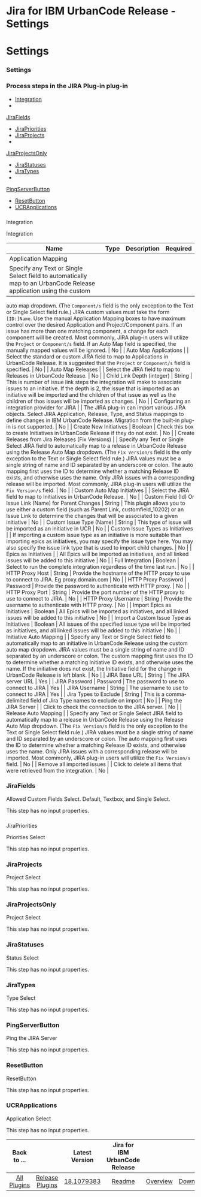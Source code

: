 
Jira for IBM UrbanCode Release - Settings
=========================================

# Settings


### Settings



### Process steps in the JIRA Plug-in plug-in

* [Integration](#integration)
*
[JiraFields](#jirafields)
* [JiraPriorities](#jirapriorities)
* [JiraProjects](#jiraprojects)
*
[JiraProjectsOnly](#jiraprojectsonly)
* [JiraStatuses](#jirastatuses)
* [JiraTypes](#jiratypes)
*
[PingServerButton](#pingserverbutton)
* [ResetButton](#resetbutton)
* [UCRApplications](#ucrapplications)


###
Integration

Integration


| Name | Type | Description                                                                                                          | Required |
| ---- | ---- | -------------------------------------------------------------------------------------------------------------------- | -------- |
| Application Mapping |
| Specify any Text or Single Select field to automatically map to an UrbanCode Release application using the custom
auto map dropdown. (The `Component/s` field is the only exception to the Text or Single Select field rule.) JIRA custom
values must take the form `[ID:]Name`. Use the manual Application Mapping boxes to have maximum control over the desired
Application and Project/Component pairs. If an issue has more than one matching component, a change for each component
will be created. Most commonly, JIRA plug-in users will utilize the `Project` or `Component/s` field. If an Auto Map
field is specified, the manually mapped values will be ignored. | No |
| Auto Map Applications |  | Select the standard
or custom JIRA field to map to Applications in UrbanCode Release. It is suggested that the `Project` or `Component/s`
field is specified. | No |
| Auto Map Releases |  | Select the JIRA field to map to Releases in UrbanCode Release. | No
|
| Child Link Depth (integer) | String | This is number of issue link steps the integration will make to associate
issues to an initiative. If the depth is 2, the issue that is imported as an initiative will be imported and the
children of that issue as well as the children of thos issues will be imported as changes. | No |
| Configuring an
integration provider for JIRA |  | The JIRA plug-in can import various JIRA objects. Select JIRA Application, Release,
Type, and Status mappings to define changes in IBM UrbanCode Release. Migration from the built-in plug-in is not
supported. | No |
| Create New Initiatives | Boolean | Check this box to create Initiatives in UrbanCode Release if they
do not exist. | No |
| Create Releases from Jira Releases (Fix Versions) |  | Specify any Text or Single Select JIRA
field to automatically map to a release in UrbanCode Release using the Release Auto Map dropdown. (The `Fix Version/s`
field is the only exception to the Text or Single Select field rule.) JIRA values must be a single string of name and ID
separated by an underscore or colon. The auto mapping first uses the ID to determine whether a matching Release ID
exists, and otherwise uses the name. Only JIRA issues with a corresponding release will be imported. Most commonly, JIRA
plug-in users will utilize the `Fix Version/s` field. | No |
| Custom Auto Map Initiatives |  | Select the JIRA field
to map to Initiatives in UrbanCode Release. | No |
| Custom Field (Id) Or Issue Link (Name) for Parent Changes | String
| This plugin allows you to use either a custom field (such as Parent Link, customfield\_10202) or an Issue Link to
determine the changes that will be associated to a given initiative | No |
| Custom Issue Type (Name) | String | This
type of issue will be imported as an initiative in UCR | No |
| Custom Issue Types as Initiatives |  | If importing a
custom issue type as an initiative is more suitable than importing epics as initiatives, you may specify the issue type
here. You may also specify the issue link type that is used to import child changes. | No |
| Epics as Initiatives |  |
All Epics will be imported as initiatives, and all linked issues will be added to this initiative | No |
| Full
Integration | Boolean | Select to run the complete integration regardless of the time last run. | No |
| HTTP Proxy Host
| String | Provide the hostname of the HTTP proxy to use to connect to JIRA. Eg proxy.domain.com | No |
| HTTP Proxy
Password | Password | Provide the password to authenticate with HTTP proxy. | No |
| HTTP Proxy Port | String | Provide
the port number of the HTTP proxy to use to connect to JIRA. | No |
| HTTP Proxy Username | String | Provide the
username to authenticate with HTTP proxy. | No |
| Import Epics as Initiatives | Boolean | All Epics will be imported as
initiatives, and all linked issues will be added to this initiative | No |
| Import a Custom Issue Type as Initiatives
| Boolean | All issues of the specified issue type will be imported as initiatives, and all linked issues will be added
to this initiative | No |
| Initiative Auto Mapping |  | Specify any Text or Single Select field to automatically map to
an initiative in UrbanCode Release using the custom auto map dropdown. JIRA values must be a single string of name and
ID separated by an underscore or colon. The custom mapping first uses the ID to determine whether a matching Initiative
ID exists, and otherwise uses the name. If the initiative does not exist, the Initiative field for the change in
UrbanCode Release is left blank. | No |
| JIRA Base URL | String | The JIRA server URL | Yes |
| JIRA Password |
Password | The password to use to connect to JIRA | Yes |
| JIRA Username | String | The username to use to connect to
JIRA | Yes |
| Jira Types to Exclude | String | This is a comma-delimited field of Jira Type names to exclude on import
| No |
| Ping the JIRA Server |  | Click to check the connection to the JIRA server. | No |
| Release Auto Mapping |  |
Specify any Text or Single Select JIRA field to automatically map to a release in UrbanCode Release using the Release
Auto Map dropdown. (The `Fix Version/s` field is the only exception to the Text or Single Select field rule.) JIRA
values must be a single string of name and ID separated by an underscore or colon. The auto mapping first uses the ID to
determine whether a matching Release ID exists, and otherwise uses the name. Only JIRA issues with a corresponding
release will be imported. Most commonly, JIRA plug-in users will utilize the `Fix Version/s` field. | No |
| Remove all
imported issues |  | Click to delete all items that were retrieved from the integration. | No |

### JiraFields


Allowed Custom Fields Select. Default, Textbox, and Single Select.

This step has no input properties.

###
JiraPriorities

Priorities Select

This step has no input properties.

### JiraProjects

Project Select

This step
has no input properties.

### JiraProjectsOnly

Project Select

This step has no input properties.

### JiraStatuses


Status Select

This step has no input properties.

### JiraTypes

Type Select

This step has no input properties.


### PingServerButton

Ping the JIRA Server

This step has no input properties.

### ResetButton

ResetButton


This step has no input properties.

### UCRApplications

Application Select

This step has no input properties.



|Back to ...||Latest Version|Jira for IBM UrbanCode Release |||
| :---: | :---: | :---: | :---: | :---: | :---: |
|[All Plugins](../../index.md)|[Release Plugins](../README.md)|[18.1079383](https://raw.githubusercontent.com/UrbanCode/IBM-UCR-PLUGINS/main/files/ucr-plugin-jira/ucr-plugin-jira-18.1079383.zip)|[Readme](README.md)|[Overview](overview.md)|[Downloads](downloads.md)|
